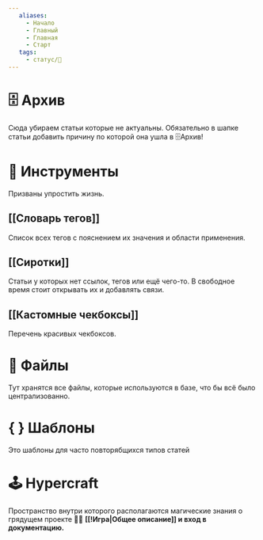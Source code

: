 ```yaml
---
   aliases:
     - Начало
     - Главный
     - Главная
     - Старт
   tags:
     - статус/🌿
---
```

   
   # 🗄 Архив
   Сюда убираем статьи которые не актуальны. 
   Обязательно в шапке статьи добавить причину по которой она ушла в 🗄Архив!  
   
   # 🧰 Инструменты
   Призваны упростить жизнь.
   
   ## [[Словарь тегов]]
   Список всех тегов с пояснением их значения и области применения.
   
   ## [[Cиротки]]
   Статьи у которых нет ссылок, тегов или ещё чего-то. В свободное время стоит открывать их и добавлять связи.
   
   ## [[Кастомные чекбоксы]]
   Перечень красивых чекбоксов.
   
   # 📁 Файлы
   Тут хранятся все файлы, которые используются в базе, что бы всё было централизованно.
   
   # { } Шаблоны
   Это шаблоны для часто повторябщихся типов статей
   
   # 🕹 Hypercraft
   Пространство внутри которого располагаются магические знания о грядущем проекте 🧙‍♂️
   **[[!Игра|Общее описание]] и вход в документацию.**